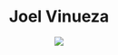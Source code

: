<h1 align="center" > Joel Vinueza </h1>
<div align="center">
    <img src="https://skillicons.dev/icons?i=javascript,typescript,nodejs,express,html,css,java,dart,mongodb,mysql,postgresql"/>
</div>
